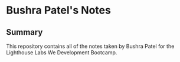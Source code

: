 # Bushra Patel's Notes
## Summary

This repository contains all of the notes taken by Bushra Patel for the Lighthouse Labs We Development Bootcamp.